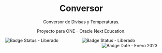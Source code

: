 <div align="center">
    <h1>Conversor</h1>
    <p>Conversor de Divisas y Temperaturas.</p>
    <p>Proyecto para ONE – Oracle Next Education.</p>
</div>

<p align="center">
    <img align="left" src="https://i.imgur.com/SuRyfAK.png" title="Badge Status - Liberado" />
    <img src="https://i.imgur.com/SuRyfAK.png" title="Badge Status - Liberado" />
    <img align="right" src="https://i.imgur.com/1zsoueg.png" title="Badge Date - Enero 2023" />
</p>